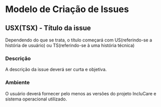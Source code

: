 # Modelo de Criação de Issues

## USX(TSX) - Título da issue

Dependendo do que se trata, o título começará com US(referindo-se a história de usuário) ou TS(referindo-se à uma história técnica)

### Descrição

A descrição da issue deverá ser curta e objetiva.

### Ambiente

O usuário deverá fornecer pelo menos as versões do projeto IncluCare e sistema operacional utilizado.
